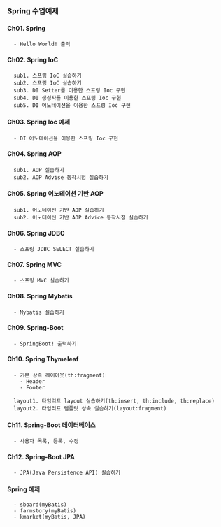 ### Spring 수업예제
#### Ch01. Spring
```
  - Hello World! 출력
```

#### Ch02. Spring IoC
```
  sub1. 스프링 IoC 실습하기
  sub2. 스프링 IoC 실습하기
  sub3. DI Setter를 이용한 스프링 Ioc 구현
  sub4. DI 생성자를 이용한 스프링 Ioc 구현 
  sub5. DI 어노테이션을 이용한 스프링 Ioc 구현
```

#### Ch03. Spring Ioc 예제
```
  - DI 어노테이션을 이용한 스프링 Ioc 구현
```

#### Ch04. Spring AOP
```
  sub1. AOP 실습하기
  sub2. AOP Advise 동작시험 실습하기
```

#### Ch05. Spring 어노테이션 기반 AOP
```
  sub1. 어노테이션 기반 AOP 실습하기
  sub2. 어노테이션 기반 AOP Advice 동작시점 실습하기 
```

#### Ch06. Spring JDBC
```
  - 스프링 JDBC SELECT 실습하기
```

#### Ch07. Spring MVC
```
  - 스프링 MVC 실습하기
```

#### Ch08. Spring Mybatis
```
  - Mybatis 실습하기
```

#### Ch09. Spring-Boot
```
  - SpringBoot! 출력하기
```

#### Ch10. Spring Thymeleaf
```
  - 기본 상속 레이아웃(th:fragment)
    - Header
    - Footer
    
  layout1. 타임리프 layout 실습하기(th:insert, th:include, th:replace)
  layout2. 타임리프 템플릿 상속 실습하기(layout:fragment)
```

#### Ch11. Spring-Boot 데이터베이스
```
  - 사용자 목록, 등록, 수정
```

#### Ch12. Spring-Boot JPA
```
  - JPA(Java Persistence API) 실습하기
```

#### Spring 예제
```
  - sboard(myBatis)
  - farmstory(myBatis)
  - kmarket(myBatis, JPA)
```
